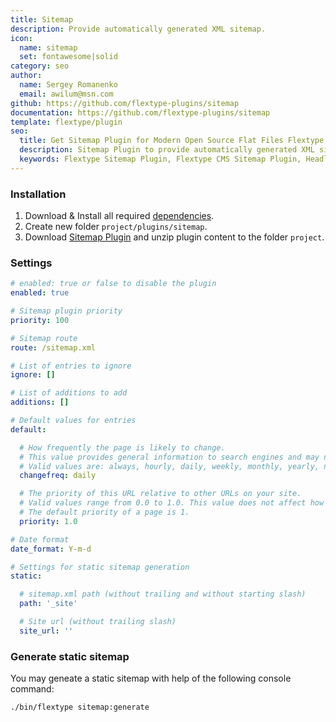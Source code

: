 ```yaml
---
title: Sitemap
description: Provide automatically generated XML sitemap.
icon:
  name: sitemap
  set: fontawesome|solid
category: seo
author:
  name: Sergey Romanenko
  email: awilum@msn.com
github: https://github.com/flextype-plugins/sitemap
documentation: https://github.com/flextype-plugins/sitemap
template: flextype/plugin
seo:
  title: Get Sitemap Plugin for Modern Open Source Flat Files Flextype CMS
  description: Sitemap Plugin to provide automatically generated XML sitemap for Modern Open Source Flat Files Flextype CMS
  keywords: Flextype Sitemap Plugin, Flextype CMS Sitemap Plugin, Headless CMS Sitemap Plugin, Download Flat File CMS Sitemap Plugin, Download Flat File Content Management System Sitemap Plugin, Download PHP CMS Sitemap Plugin, Sitemap Plugin, Plugin, Sitemap, Content, Management, System, PHP, CMS
---
```


### Installation

1. Download & Install all required [dependencies](https://github.com/flextype-plugins/sitemap#dependencies).
2. Create new folder `project/plugins/sitemap`.
3. Download [Sitemap Plugin](https://github.com/flextype-plugins/sitemap/releases) and unzip plugin content to the folder `project`.

### Settings

```yaml
# enabled: true or false to disable the plugin
enabled: true

# Sitemap plugin priority
priority: 100

# Sitemap route
route: /sitemap.xml

# List of entries to ignore
ignore: []

# List of additions to add
additions: []

# Default values for entries
default:

  # How frequently the page is likely to change. 
  # This value provides general information to search engines and may not correlate exactly to how often they crawl the page. 
  # Valid values are: always, hourly, daily, weekly, monthly, yearly, never.
  changefreq: daily

  # The priority of this URL relative to other URLs on your site. 
  # Valid values range from 0.0 to 1.0. This value does not affect how your pages are compared to pages on other sites—it only lets the search engines know which pages you deem most important for the crawlers. 
  # The default priority of a page is 1.
  priority: 1.0

# Date format
date_format: Y-m-d

# Settings for static sitemap generation
static:

  # sitemap.xml path (without trailing and without starting slash)
  path: '_site'

  # Site url (without trailing slash)
  site_url: ''
```

### Generate static sitemap

You may geneate a static sitemap with help of the following console command:  
```
./bin/flextype sitemap:generate
```
